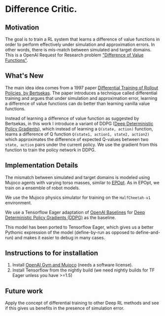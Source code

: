 # Difference Critic. 

## Motivation

The goal is to train a RL system that learns a difference of value functions in order to perform effectively under simulation and approximation errors. In other words, there is mis-match between simulated and target domains. This is a OpenAI Request for Research problem ["Difference of Value Functions"](https://openai.com/requests-for-research/#difference-of-value-functions).


## What's New

The main idea idea comes from a 1997 paper [Differential Training of Rollout Policies, by Bertsekas](http://web.mit.edu/dimitrib/www/Diftrain.pdf). The paper introduces a technique called differential training and argues that under simulation and approximation error, learning a difference of value functions  can do better than learning vanilla value functions.

Instead of learning a difference of value function as suggested by Bertsekas, in this work I introduce a variant of DDPG ([Deep Deterministic Policy Gradients](https://arxiv.org/abs/1509.02971)), which instead of learning a ```Q(state, action)``` function, learns a difference of Q function ```Q(state1, action1, state2, action2)``` which approximates the difference of expected Q-values between two ```state, action``` pairs under the current policy. We use the gradient from this function to train the policy network in DDPG. 

## Implementation Details

The mismatch between simulated and target domains is modeled using Mujoco agents with varying torso masses, similar to [EPOpt](https://arxiv.org/abs/1610.01283). As in EPOpt, we train on a ensemble of robot models.

We use the Mujoco physics simulator for training on the ```HalfCheetah-v1``` environment.

We use a Tensorflow Eager adaptation of [OpenAI Baselines](https://github.com/openai/baselines) for [Deep Deterministic Policy Gradients (DDPG)](https://arxiv.org/abs/1509.02971) as the baseline.

This model has been ported to Tensorflow Eager, which gives us a better Pythonic expression of the model (define-by-run as opposed to define-and-run) and makes it easier to debug in many cases.

## Instructions to for installation

1. Install [OpenAI Gym and Mujoco](https://github.com/openai/gym) (needs a software license).
2. Install Tensorflow from the nightly build (we need nightly builds for TF Eager unless you have >=1.5)

## Future work

Apply the concept of differential training to other Deep RL methods and see if this gives us benefits in the presence of simulation error.

